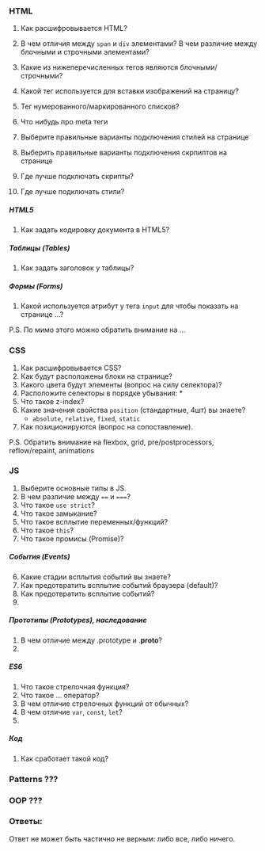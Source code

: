 ### HTML
1. Как расшифровывается HTML?

1. В чем отличия между `span` и `div` элементами? В чем различие между блочными и строчными элементами?
2. Какие из нижеперечисленных тегов являются блочными/строчными?
3. Какой тег используется для вставки изображений на страницу?
4. Тег нумерованного/маркированного списков?
5. Что нибудь про meta теги
6. Выберите правильные варианты подключения стилей на странице
7. Выберить правильные варианты подключения скрпиптов на странице
8. Где лучше подключать скрипты? 
9. Где лучше подключать стили?

##### HTML5
1. Как задать кодировку документа в HTML5?

##### Таблицы (Tables)
1. Как задать заголовок у таблицы?

##### Формы (Forms)
1. Какой используется атрибут у тега `input` для чтобы показать на странице ...?

P.S. По мимо этого можно обратить внимание на ...

### CSS
1. Как расшифровывается CSS?
2. Как будут расположены блоки на странице?
3. Какого цвета будут элементы (вопрос на силу селектора)?
4. Расположите селекторы в порядке убывания:
    * 
5. Что такое z-index?
6. Какие значения свойства `position` (стандартные, 4шт) вы знаете?
    * `absolute`, `relative`, `fixed`, `static`
7. Как позиционируются (вопрос на сопоставление).

P.S. Обратить внимание на flexbox, grid, pre/postprocessors, reflow/repaint, animations

### JS
1. Выберите основные типы в JS.
2. В чем различие между `==` и `===`?
3. Что такое `use strict`?
4. Что такое замыкание?
5. Что такое всплытие переменных/функций?
6. Что такое `this`?
7. Что такое промисы (Promise)?

##### События (Events)
6. Какие стадии всплытия событий вы знаете?
7. Как предотвратить всплытие событий браузера (default)?
8. Как предотвратить всплытие событий?
9. 

##### Прототипы (Prototypes), наследование 
1. В чем отличие между .prototype и .__proto__?
2.

##### ES6
1. Что такое стрелочная функция?
2. Что такое ... оператор?
3. В чем отличие стрелочных функций от обычных?
4. В чем отличие `var`, `const`, `let`?
5.

##### Код
1. Как сработает такой код?

### Patterns ???
### OOP ???

### Ответы:
Ответ не может быть частично не верным: либо все, либо ничего.

